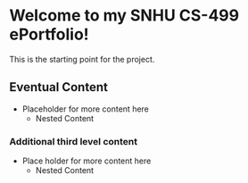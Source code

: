 # Welcome to my SNHU CS-499 ePortfolio!

This is the starting point for the project. 


## Eventual Content

* Placeholder for more content here
	* Nested Content

### Additional third level content

* Place holder for more content here
	* Nested Content
